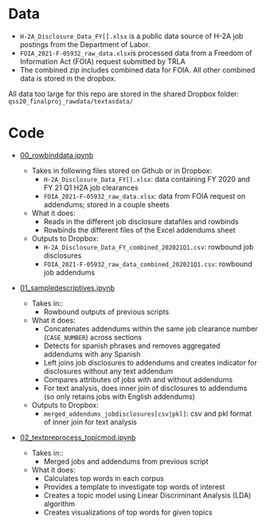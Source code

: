 
# Data 

- `H-2A_Disclosure_Data_FY[].xlsx` is a public data source of H-2A job postings from the Department of Labor.
- `FOIA_2021-F-05932_raw_data.xlsx`is processed data from a Freedom of Information Act (FOIA) request submitted by TRLA
- The combined zip includes combined data for FOIA. All other combined data is stored in the dropbox.

All data too large for this repo are stored in the shared Dropbox folder: `qss20_finalproj_rawdata/textasdata/`

# Code

- [00_rowbinddata.ipynb](https://github.com/eunice30718/QSS20_TEXTASDATA_PROJ/blob/main/code/00_rowbinddata.ipynb)
  - Takes in following files stored on Github or in Dropbox:
    - `H-2A_Disclosure_Data_FY[].xlsx`: data containing FY 2020 and FY 21 Q1 H2A job clearances
    - `FOIA_2021-F-05932_raw_data.xlsx`: data from FOIA request on addendums; stored in a couple sheets
  - What it does:
    - Reads in the different job disclosure datafiles and rowbinds
    - Rowbinds the different files of the Excel addendums sheet
  - Outputs to Dropbox:
    - `H-2A_Disclosure_Data_FY_combined_202021Q1.csv`: rowbound job disclosures
    - `FOIA_2021-F-05932_raw_data_combined_202021Q1.csv`: rowbound job addendums

- [01_sampledescriptives.ipynb](https://github.com/eunice30718/QSS20_TEXTASDATA_PROJ/blob/main/code/01_sampledescriptives.ipynb)

  - Takes in::
    - Rowbound outputs of previous scripts
  - What it does:
    - Concatenates addendums within the same job clearance number (`CASE_NUMBER`) across sections
    - Detects for spanish phrases and removes aggregated addendums with any Spanish
    - Left joins job disclosures to addendums and creates indicator for disclosures without any text addendum
    - Compares attributes of jobs with and without addendums
    - For text analysis, does inner join of disclosures to addendums (so only retains jobs with English addendums)
  - Outputs to Dropbox:
    - `merged_addendums_jobdisclosures[csv|pkl]`: csv and pkl format of inner join for text analysis

- [02_textpreprocess_topicmod.ipynb](https://github.com/eunice30718/QSS20_TEXTASDATA_PROJ/blob/main/code/02_textpreprocess_topicmod.ipynb)

  - Takes in::
    - Merged jobs and addendums from previous script
  - What it does:
    - Calculates top words in each corpus
    - Provides a template to investigate  top words of interest
    - Creates a topic model using Linear Discriminant Analysis (LDA) algorithm
    - Creates visualizations of top words for given topics




